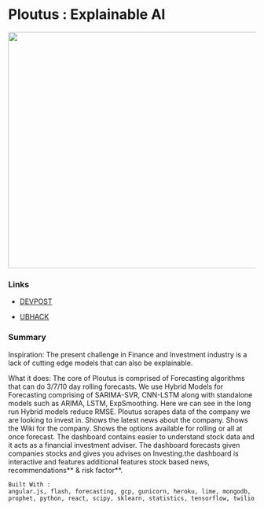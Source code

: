# Ploutus : Explainable AI 

<img src ="https://challengepost-s3-challengepost.netdna-ssl.com/photos/production/software_photos/000/881/347/datas/gallery.jpg" width="640" height="480" />

### Links
* [DEVPOST](https://devpost.com/software/ploutos)

* [UBHACK](https://www.ubhacking.com/)

### Summary

Inspiration:
The present challenge in Finance and Investment industry is a lack of cutting edge models that can also be explainable.

What it does:
The core of Ploutus is comprised of Forecasting algorithms that can do 3/7/10 day rolling forecasts.
We use Hybrid Models for Forecasting comprising of SARIMA-SVR, CNN-LSTM along with standalone models such as ARIMA, LSTM, ExpSmoothing. Here we can see in the long run Hybrid models reduce RMSE.
Ploutus scrapes data of the company we are looking to invest in. Shows the latest news about the company. Shows the Wiki for the company. Shows the options available for rolling or all at once forecast.
The dashboard contains easier to understand stock data and it acts as a financial investment adviser. The dashboard forecasts given companies stocks and gives you advises on Investing.the dashboard is interactive and features additional features stock based news, recommendations** & risk factor**.

```
Built With : 
angular.js, flash, forecasting, gcp, gunicorn, heroku, lime, mongodb, prophet, python, react, scipy, sklearn, statistics, tensorflow, twilio
```
